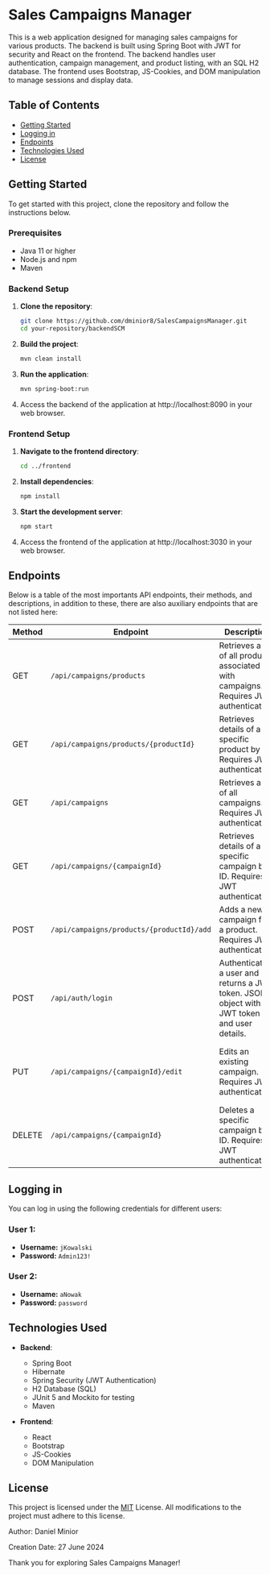 # Sales Campaigns Manager

This is a web application designed for managing sales campaigns for various products. The backend is built using Spring Boot with JWT for security and React on the frontend. The backend handles user authentication, campaign management, and product listing, with an SQL H2 database. The frontend uses Bootstrap, JS-Cookies, and DOM manipulation to manage sessions and display data.

## Table of Contents
- [Getting Started](#getting-started)
- [Logging in](#logging-in)
- [Endpoints](#endpoints)
- [Technologies Used](#technologies-used)
- [License](#license)

## Getting Started

To get started with this project, clone the repository and follow the instructions below.

### Prerequisites

- Java 11 or higher
- Node.js and npm
- Maven

### Backend Setup

1. **Clone the repository**:
   ```bash
   git clone https://github.com/dminior8/SalesCampaignsManager.git
   cd your-repository/backendSCM
   ```

2. **Build the project**:
   ```bash
   mvn clean install
   ```

3. **Run the application**:
   ```bash
   mvn spring-boot:run
   ```
4. Access the backend of the application at http://localhost:8090 in your web browser.

### Frontend Setup

1. **Navigate to the frontend directory**:
   ```bash
   cd ../frontend
   ```

2. **Install dependencies**:
   ```bash
   npm install
   ```

3. **Start the development server**:
   ```bash
   npm start
   ```
4. Access the frontend of the application at http://localhost:3030 in your web browser.

## Endpoints

Below is a table of the most importants API endpoints, their methods, and descriptions, in addition to these, there are also auxiliary endpoints that are not listed here:

| Method | Endpoint                                   | Description                                                                           | Response                                          |
|--------|--------------------------------------------|---------------------------------------------------------------------------------------|---------------------------------------------------|
| GET    | `/api/campaigns/products`                  | Retrieves a list of all products associated with campaigns. Requires JWT authentication.| JSON array of product objects.                  |
| GET    | `/api/campaigns/products/{productId}`      | Retrieves details of a specific product by ID. Requires JWT authentication.            | JSON object with product details.                |
| GET    | `/api/campaigns`                           | Retrieves a list of all campaigns. Requires JWT authentication.                        | JSON array of campaign objects.                  |
| GET    | `/api/campaigns/{campaignId}`              | Retrieves details of a specific campaign by ID. Requires JWT authentication.           | JSON object with campaign details.               |
| POST   | `/api/campaigns/products/{productId}/add`  | Adds a new campaign for a product. Requires JWT authentication.                        | JSON object with result of adding campaign.      |
| POST   | `/api/auth/login`                          | Authenticates a user and returns a JWT token.	JSON object with JWT token and user details. | JSON object with JWT token and user details. |
| PUT    | `/api/campaigns/{campaignId}/edit`                           | Edits an existing campaign. Requires JWT authentication.             | JSON object with updated campaign details.       |
| DELETE | `/api/campaigns/{campaignId}`              | Deletes a specific campaign by ID. Requires JWT authentication.                        | JSON object confirming deletion.                 |


## Logging in

You can log in using the following credentials for different users:

### User 1:
- **Username:** `jKowalski`
- **Password:** `Admin123!`

### User 2:
- **Username:** `aNowak`
- **Password:** `password`


## Technologies Used

- **Backend**:
  - Spring Boot
  - Hibernate
  - Spring Security (JWT Authentication)
  - H2 Database (SQL)
  - JUnit 5 and Mockito for testing
  - Maven

- **Frontend**:
  - React
  - Bootstrap
  - JS-Cookies
  - DOM Manipulation

## License
This project is licensed under the [MIT](https://github.com/dminior8/SalesCampaingsManager/blob/main/LICENSE) License. All modifications to the project must adhere to this license.

Author: Daniel Minior

Creation Date: 27 June 2024

Thank you for exploring Sales Campaigns Manager!
